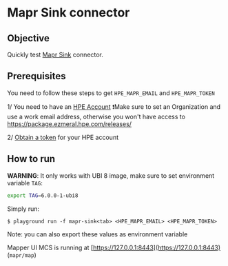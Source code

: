 # Mapr Sink connector



## Objective

Quickly test [Mapr Sink](https://docs.confluent.io/current/connect/kafka-connect-maprdb/index.html#mapr-db-sink-connector-for-cp) connector.

## Prerequisites

You need to follow these steps to get `HPE_MAPR_EMAIL` and `HPE_MAPR_TOKEN`

1/ You need to have an [HPE Account](https://docs.ezmeral.hpe.com/datafabric-customer-managed/74/AdvancedInstallation/Obtaining_an_HPE_Account.html)
❗Make sure to set an Organization and use a work email address, otherwise you won't have access to https://package.ezmeral.hpe.com/releases/

2/ [Obtain a token](https://docs.ezmeral.hpe.com/datafabric-customer-managed/74/AdvancedInstallation/Obtaining_a_Token.html) for your HPE account

## How to run

**WARNING**: It only works with UBI 8 image, make sure to set environment variable `TAG`:

```bash
export TAG=6.0.0-1-ubi8
```

Simply run:

```
$ playground run -f mapr-sink<tab> <HPE_MAPR_EMAIL> <HPE_MAPR_TOKEN>
```

Note: you can also export these values as environment variable


Mapper UI MCS is running at [https://127.0.0.1:8443](https://127.0.0.1:8443) (`mapr/map`)

